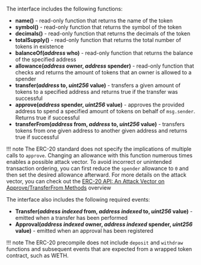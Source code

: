 The interface includes the following functions:

- **name()** - read-only function that returns the name of the token
- **symbol()** - read-only function that returns the symbol of the token
- **decimals()** - read-only function that returns the decimals of the token
- **totalSupply()** - read-only function that returns the total number of tokens in existence
- **balanceOf(*address* who)** - read-only function that returns the balance of the specified address
- **allowance(*address* owner, *address* spender)** -  read-only function that checks and returns the amount of tokens that an owner is allowed to a spender
- **transfer(*address* to, *uint256* value)** - transfers a given amount of tokens to a specified address and returns true if the transfer was successful
- **approve(*address* spender, *uint256* value)** - approves the provided address to spend a specified amount of tokens on behalf of `msg.sender`. Returns true if successful
- **transferFrom(*address* from, *address* to, *uint256* value)** - transfers tokens from one given address to another given address and returns true if successful

!!! note
    The ERC-20 standard does not specify the implications of multiple calls to `approve`. Changing an allowance with this function numerous times enables a possible attack vector. To avoid incorrect or unintended transaction ordering, you can first reduce the `spender` allowance to `0` and then set the desired allowance afterward. For more details on the attack vector, you can check out the [ERC-20 API: An Attack Vector on Approve/TransferFrom Methods](https://docs.google.com/document/d/1YLPtQxZu1UAvO9cZ1O2RPXBbT0mooh4DYKjA_jp-RLM/edit#) overview

The interface also includes the following required events:

- **Transfer(*address indexed* from, *address indexed* to, *uint256* value)** - emitted when a transfer has been performed
- **Approval(*address indexed* owner, *address indexed* spender, *uint256* value)** - emitted when an approval has been registered

!!! note 
    The ERC-20 precompile does not include `deposit` and `withdraw` functions and subsequent events that are expected from a wrapped token contract, such as WETH.